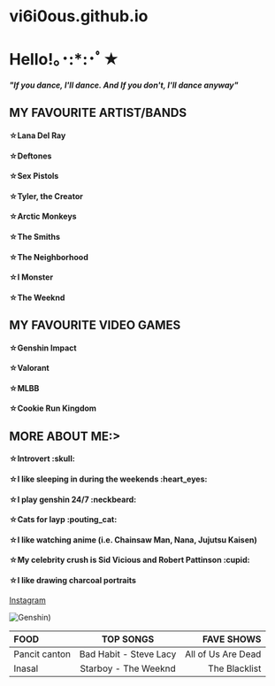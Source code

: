 # vi6i0ous.github.io

<h1>Hello!｡･:*:･ﾟ★</h1>	
<h5>"If you dance, I'll dance. And If you don't, I'll dance anyway" </h5>
<h2>MY FAVOURITE ARTIST/BANDS </h2>	
<h4>☆Lana Del Ray </h4>	
<h4>☆Deftones </h4>	
<h4>☆Sex Pistols </h4>	
<h4>☆Tyler, the Creator </h4>	
<h4>☆Arctic Monkeys </h4>	
<h4>☆The Smiths </h4>	
<h4>☆The Neighborhood </h4>	
<h4>☆I Monster </h4>	
<h4>☆The Weeknd </h4>	

<h2>MY FAVOURITE VIDEO GAMES </h2>	
<h4>☆Genshin Impact </h4>
<h4>☆Valorant </h4>	
<h4>☆MLBB </h4>	
<h4>☆Cookie Run Kingdom </h4>	

<h2>MORE ABOUT ME:> </h2>	
<h4>☆Introvert :skull: </h4>
<h4>☆I like sleeping in during the weekends :heart_eyes: </h4>	
<h4>☆I play genshin 24/7 :neckbeard: </h4>	
<h4>☆Cats for layp :pouting_cat: </h4>
<h4>☆I like watching anime (i.e. Chainsaw Man, Nana, Jujutsu Kaisen)
<h4>☆My celebrity crush is Sid Vicious and Robert Pattinson :cupid: </h4>
<h4>☆I like drawing charcoal portraits </h4>

[Instagram](https://www.instagram.com/t0asty1.0/)

![Genshin](https://static.wikia.nocookie.net/c4a7e95e-396b-45f7-8e11-214994194f4e/scale-to-width/755))

| FOOD      | TOP SONGS | FAVE SHOWS     |
| :---        |    :----:   |          ---: |
| Pancit canton     | Bad Habit - Steve Lacy       | All of Us Are Dead   |
| Inasal   | Starboy - The Weeknd        | The Blacklist      |
